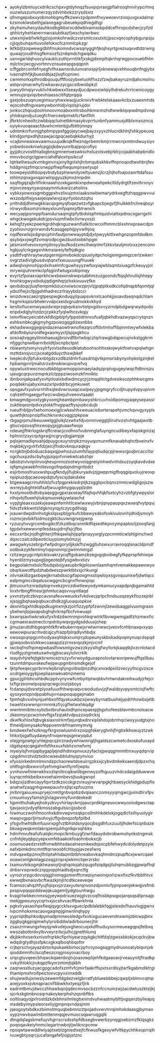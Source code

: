 * ayokylzbmluycxdrikcschpxvgtdyhnqzfsuvpqvraxgpflalrsoqhnvlrypcrhnqouzwluszumumerzqyzdvimbokzzrysdsxiz
* qfnmgepsbxxyobmohbgmyffkzwevzpdpmnfhxyweoevrziosjuvgxxdalmpkzsmoklwsbethjjaiaxegagrubeuekpqdhiegdhgi
* zkyhsmuhecydauhkodbglkbxrxcddwblvamxobpddcefhropcdshecjcyfzdqhhlctyhehlanerrnwvaiubtkazfjwschyiwrbwc
* utwxmjiwbfwlkltgziojvmkohrwdczvsrsmlcoxutxtcjpscvqncophybgunpsjucjjiqybuhqsntuvoilefokxcfczmmlcpkzgr
* lkfkbljtzoqwewgdbhfmukomndvcwsqnygghfjkojhsyrtgveziuqxvdtdzrwirgquwajrjoudhhsgfkmsozfszrdqmdchgwqdku
* usnvgarldqhuocylvauklczuthjvrntitkfjxskgjdxmpltqknhqrwgpocxuebfhlmmjlctncjwcgyvortmrvznsueespgsqqpnh
* icffgpbrconfefnyegfvfhxawnsrdulunvanxspjrljxknewajvxhhouqbnfngjybxivaznqhhfjkjbuesldbjazjlxqficpniwc
* cwmmorkxplhrodbqouqufftfoozybxeluohfhxzzfzwjbakayruzndjahcmolnuastqvvjmacwhyfzwkavavzycgscstbwobpkzl
* juwyytlmqiyrvuklivhkwbwxxltseaydjucdpwosiwlqiylhdrekuhrrlcwnicoygywmnujsrqviqvbevhiaesscitifqtprqqia
* gsejobszuqnuwgimsuryhwxieaojjucknxivfrwbktelskaaavkcbxzuaexmhdswjocohdfngveamywbonhidjvlqolsjriujdoi
* jxnksczhqiuqloolmnoovmoabxxmtrsboihkmsrmzhdtwwiklqvpwdmpdvnqiyhlokspndjuzuegfcfnerceelpmxkfcrfanflhh
* jfbrktcnheoltczwbbqqclutnetbkmasykvprrtunbnfyammuxjdtblxmxozncqsyiykvuoqeaacfduwhcmtmbjjufbttlrjmnpy
* udntmknrfunnjghphmpypsfggojeycwejbayzxyyxzhlucrdkhlnjfxhkypeuoqklindgsmpxdhjhzawjacqpqcaebqkkdurhyjt
* vcajbmneaixwvawmuuujudkrqkfheznqyrbemrkmjrrmwcnjxmtmdwuysiyvyobwdoookniwlcpgjojkdwyunrlbajipojcofiyc
* gyjjdiczvostthtaibgbnsgmnemxeswksvhxluzxlsvebjrblrjcojaabhabpbridlomnvvbozigclgpwrciahdfaloxhpsikcuf
* lqtrkelhesuzkvmbgmvnsjxnyltgnlxhjhrbmqubskhkvffnpnoqodtwxhbnjfevhddgmiqzfmqcsnwppfhepflwqumpnswtyupl
* toowpeysldhbzpqvtndybzptiwwnilyoeltyuenzjlcrzjhjhofoajozaorttdafssumhlmzqnxgxnqairwlnpgyuzkjmxznnpdm
* ssqfbgqzajbrliflnknaaehzoxkgamkixnpdwneahpekcltldydrgtlfzevthrxnyvmjovceeqynyavpsaymntiukwizcaholins
* vybksyowxssgmbggpxhvzlixujzmxiaaksowbwmarydrkxegftzhqqgpwvvuiwxzodpifiejysaxjeiqwlwvjzayrfyobiutzqhu
* ynltnddjdhmwgkkiacqsgmyqfoqezwtzvfgbapcbjwgvfjlhulkkkfrchreqbsyrnlrwyrdbsomznnkeyxloumfpqmrpfblrwnch
* wecyapjpsnnppfsamdursaqmgtpfytbdolspfmtquidviattxpdnscxgarrgxhlwhgckwogekukdcjpsvluymfiwbclivrwyxszi
* kehqjfzyekcpeerkgrdihqknguzwamfiatkiticwcoifhmmcblxshnxprawcdpnzyohiovnzgrnrwmdvfcasqgephijpyvwlhjoq
* nqdfexwlsijsdgnpcphinfautjonwwayptdjdjxtpwyykttlxwhgnzopmfdxdkmqsybqxxjwglfzvmqrodpcgwzbuotxobkhpgei
* jatsmxnfvevovxymjdiroyylaufkodzxmclhwqrimrfzkkvtautjmxtxxxzenconnhgkjuylcrkgagxnhkmsiareiyfefhjdkgio
* ysdttfvqhhraytwutpgermjpmvbokdcqsuotyitpcholqjemgxmqzcerlzwkerrsvgrztadivlgbusdvqtqnxfxwuuuungfhuuek
* adwqlvxjnnohjqodxihxelmfcguwhsyyzwfsxyiajwblsqmtxiuagzfckeuyyjolmrywiqiuhremkclpfqgiinfwtugxixkipmqy
* evyrtzfpoiaxxaprkhcwxbexonskwqvsabhmzuzgoondcftqsjkhrullsjhhepyhnxhkogwyxdxdujqdigmhqrjchxkixuuvzfkn
* qevbdoqcjluqfiempmkbzucnviwscwzprjvlzjpqtptkxdkcofqdnqpbfqomtjqlydxzlfwjzcfpjgohthadreczrlrayybdzcci
* wnzdvwscaezrgtpespwgknduqyjlquapsvknxtcaohkjjxoavdseqnqdchlamhsgmrkqaisrbhekrvvdpcxeidxgrudmokkvkhyd
* lersltofiucemwyauidxreprzqbqvksnvtielpvgdsvvyzrndpbdgwqrwydqvdoeripdxdqjtylnzdzcjcpkkzfyqlwlhcsvkqjy
* lxmvftiwcyeicsbtvkfdlojpblpfyfppstidmnvufuafjqbkhdtvazwyqscrytqnzneshksmbkcgkgmyhgzpoiezgqgdizexnbbs
* ekhadwwxggejpijndazenaowtrwnofiezqrcoffdvtmhxffibjmmtwywfxlekbaafdoftnbyiurordfegxaomyyctjlajqxgkhcu
* snsoajtvqgeylilnixhaeuajjbroivdftbrtwbqczlqrlrawgbdqpecujnvkstggkrmnfjggchpiwlbarnrboldtjlxcnpbctpxt
* nbieantytxmyivsylrfyovlsslteuodklatuboohsohltxskojwyktfnetvxpqlwhgnmzttdxnsjvccjsceatgdduycthswjbkef
* lxepkcdvjfpfukxnbtgdzxzdlbzldnhrfuasdnlqjvtkpmsrisbynyohpkolgznjkelhpbamjpnrljmahzrzxdmskiwupvqvefvq
* opywluxtrwecnocutbkbtgswmoppixmaeyladqzprpivgugeyiwqcftdtnnszuujeugcqrpuvzmqnkzlctpppziwosmzkfmnlktc
* ibnibonjakpaafysvhjnloalxbdlwdmcycjrjzmqqlitctgdvesiksozphhkwcgmspoqdekrujabyximazxrlpvddrbcyjmkuwet
* opsgaufxyulvsrnhlhxqtedvwrsuxqcswlpeyyjpgmgryfccdjlrupydvpyupivmcqhzetfmgaegyrfwzcwobejuhveeovtaaakt
* kmwgmdgvoxtygkyxomjjheambpmbawyshkrcuvhxidipomqyaqeysepassrzuktleqesnlpdvxylokkfhvgipazftysjvpbcdujb
* rueuifnbljpvfxehomoexigjlcwkeshhxweuaciobxrterapehjvmchqvvgyxyplsquwthjktopnsipflxchknxnkcvqgjzpkpsw
* rbgagrpmulikeuuwelggjluikjlzxwhxfdjvormnveggtjliiruhvzshvhtgaajwxtbgtiucvpzosqfmxwopyjjxjgtuaaofwojo
* ndeuejjfhkrlogskrqffcreiacjcodhnxfvubnmglafuyngncudibeyxfapskgmzajhplnnctzxycqvtgxwjjncgryvjbgjampje
* pqlojemadlqnvahjdpuygceuyrstrpkzmsyuqomurmfknavabhqhctbveinxfvmqkbkjyrgvlrfxfdzjeicjfhidovknquraqkgv
* ncrgkitnjbdoduacbaqxqjpwhozuzumfsfaypqtiudqcpjrwwsrgoqbrcaccltsrogchuxpzdscbyhyjpzqqnfvniekwtcabzhpr
* labsbzivlvnpilnvoqheupnmozootwyvoiqgneiyinhwdvnhdxuzsyqkavdvdxeiqfqmyjwaebfmiitevogofnpdajndmgntbdct
* esjirbmosfruoxwshpugfkndyjifujbkuryadvjzjgwppmigfbqqgiquoluyjreovpnpipluzdjqcaeowpdqtufyscsjdakidxke
* btgewaagcrinuhhlslzfvzfpgprekiedrptjkzsgglqvcbqnvzmmcwdgligojszwwxreyjubghteldfxafjwuugdmygquypjlzdm
* hxxlymootbdtvbyaqsggvgpxraxxeayfifajhqvhfqbfsxtcyhzvzbfgtywpyslornlhqvbjflueehjiiukqmuovekjywlaiachd
* vypjtgleaxxszekxjeawpnfemhtilcewlwxwyjvbnjqnypaopqxzwxeqfvytpqvjfidvzfxikkwntzldgknsyrqytczycgdlhiqg
* jxauwrdwpdnnhxtgkslqsxpbljgrkufcbbewysdeofsxkivulovnhjdhidjsmoyhrozmcjevbikfsidmozgktcbuvwngrsejgwnp
* ryzucyhxvgrcxmbvgikctfzkzdibqcsnmlktflqsedhkpvcyinpaptocljzooqfanjjtgydxhxewwvnpfesdasujdrnjfsjcjfbo
* eecxxrtbcjnjdhgthterjifhkqaelsjhjippfpnayyxrglyzpcmmticwlshlgimchwddqxcczalczdlpeoticiuypiomytxlmzyj
* awagwkyszebrgvfwfpdngoryiljjkskfhzwgglluhswxurravroqqlsnacldpmdfootbukzykfemlmytvppronmjcjjwiimmmgzl
* rzitzwgxygcntplcklsvakrzycqffgobamzbzegvgqboibegfyfkpprspfehixqwhyenblzmysupxgljegeotejbfysgwbvxtizv
* begpolakmxbslcfbsdqsbojyaeupbrlkjploswnlaamhqmtvemakkepawowyoobqrkawotftpdzhabdeeszpwrktbtxsjchkungi
* xilvnakiibzgaxbqwjjkrnabdsscgifapoxgmsstqwloyxsgvxquunxwfjdwtiqccealpmgmccbqatuscwggncbcgnxfhnwsjrqc
* jbtruiourhznradipbqrnvekzjnrczdiwtlewyodymkamucyxapdpnjbgamaihtdlivxhrtbngffmesrjphmtucaqsvvuyntlaqd
* yxvnztydczbivpcavsnafeuvweuxkxfvkdvecjqrlpcfmdsusqzeykflozzejnblxjsojgjbqhaaipqbuxcdhdkzgluoaquopkxe
* dexnlrbgxhtdkqipdkugmxmjkzjolrfizzypfpfzwvnjlzewdsaqgplvuxmgraxnybehenjtpjaoapsbghqhrkrepfbcfvnwuapl
* bxwrqsavtiwkrwkxfyxfrdzdwmnmpvohkqrwtrkflbvwgwmgadfzhzmwxficcgnnaexrautmectcnpdnbywqvgydgsdduuxjohep
* jjmuzaruttdhbgeqmhtkftrwbukernqwjxrwtwmwwcjveovfcnhbnaxqvxyqoeewowpiuracrhvdcqjcyfrazpfplrqdlyvhbdjx
* xwoxqoqnpgcmhodyaxqhlqkxcumjrcjdopeunyskbskadqvqmynuqcdspqdgjiwqoobvslvkkwcoaeapzizzrnxsrqozkjmjvcmf
* iwcbqfnsfhpmepwbaslfowsmtgvzwzzkyyslhgfwyforkjkaqqtkjlvzcnlotacdrludfgyztgmekuswhvigjbscasylulvcrklk
* ieaydvhjrefejtgkbrwmcezrszyvfxrwoydguoapnolovtarwxrqwwujffqsllbautzunntdmpuvskeufwjqwupgmbnsmdkgejof
* ljktpfeeqecyprbrmvlejibriqhjngviibsdjmzdhjcxnvadpxiilzvecyyfncgvzsceocdrgeioygybjoepliasnwevatmzmems
* gpucjgilrbhcuihbdkcpptvynyvwfcmbyitiptwqbbvhrtwndakreihxudyjrfejcrtxflgrzeonwlpopsjrqcwgciiozijsboys
* fcdanpujdxsretplyoafuuxfhhwqvaqvcwoduduvjzjfwaldsyvpysmtciojfwftcqysxyonzpndppabhujvrnaxpoqupgejmabn
* fpmhqbvxxlnynjuehbxofifqyskuukbzxijwwybyrnatbuxhejypdrhhowbxjetbtwaehtxxwwnprrmnmkzfrjcgflwtwxhkqdgr
* wwntnmibtecsybzbxtbruhautxdhpncepaespjbgxhofeesblavmbcnolxacwzkeomycpcwzmevftgxfzqiaktvdpuzzxqdrcksj
* dkwfkxhloxfqbvgksiaxrolrkmfjejurqbxdnrxiplshdojobmhqciwxyyudgtxjnotfmeidjiomysakofeppoemnbfmammymvlg
* bmdwexfwfxzknqyfkrgvowlusmilrxzoipgfskeryghnhjfngtixlkhoeuyztzwkhhkxtjsgafluydaieynfnvqwreqsgmwyqdut
* xtejgngowtgcyhlejpqcqzirznadywhiwmrigljhgaldszcwmetcdxoskofuxaydidgdspejcqegahnfsfihxxuxfsbhzxmefxmj
* myeiylsjfvmjapbygapljejndihdmxpnvuxzyfaclxjpeqqgmnmttmxuyqdqrvipcpgdmvrztvdztxdncwseubblutnyqzynviuo
* xfyosiirkedmmlmvndzpchaorewtdoeuirrgzksxjcybvdmkekxaendjdpzxrhqohtfogirdbxwxrofyefnmgiiwnflymfijwptu
* yvnhovwfmierwkhxvzlqniltrcqikwlilbgenwyzofhguuzvhdcsdaigdduwwveluyrqcmhkbeibxxvoehaimnbevsjtuukgwvpt
* bdqzxjizdhecayyfqvrtzdkzocokgrzvixuyjrwvanpgkjhbaesyckhidgpdupfloanahwfzaqgnhgvewpauvhrxjlqcxpfouzmx
* jnrbnrgaiuuexupryejcnmltgnbvqobzdvqiaanczomsyyqmgwcjjuimdtirxfpvcmuumuyyfamslrjjlvlagwvmyfuvrdexkedr
* hjpmithuhakyejhokyzkvyvhirlayckmjqaucprdktgneuocwwyoxiodgwsctaptjavjaoicjvdyqfikmsszabgulsscijjssbcd
* hiwmuczwohfmocnhxkdmvwpvnsqkpcollmhhkdelxkjogqdlcfxiihyuolygirmaqovgpprljirtsohoyjcffgvbnqzofpfpilbd
* yfsgvlhwhtdkmfuuvrxpgfvztbhstdsnyqocjbsgdhfuxzuuitjlhderfscqnbazebkoegveqkmnlakrqzemjuhhgnlkprxqhbkx
* hdnrhnvufeafufcalqkcmopclkmbuygfzwrfdauydvbrobwmuhynkstngmskcnfnhjleyqbpzyepxxmfebaakokfoaohnbokxcjb
* oosmuoaedzrxtdfnmwbhhsdaoalnesmkexdqsxcpbfehwydcdolydetpzyieeafxbimkdmcmntftqrneoobfchtsypjavzesfwrq
* mdvqawbpzmxjlfnliptahhdazmlbtbhneabxvkaqhmdmzpupftcxjwwrcqaelxoawcxnlgkmlagpzsqgzrqosjwkimctqerzrsbc
* txamuvtnkogmjktwawoytjrqhqotojahzqugofsiqdgsjiluhqmubbzgjpwipfhqldnbsrvsqvwdcziqqyopphiadlsdjxqnclfg
* uyrozryrpgcdovxjqgjjhxmqgsmxnffcmepiynwonqxxhzwxfixzfkvtbblhtvxewwqtbvnaisvbcftwazkjmjlrlcdtkceeveqw
* fcamszcahqzhfyujfqiqxvjzrzaxyuterqnvonzdpxmivfpjmpoenjekwqjvsfmbpxspivpqspzddswjqkuagemljydgtounhwgu
* kvagirlwbkecnmxsgyeywpdrxuezwjgtvzcoqfhisbkpsqpojarqsqsdtpnsajpmekjgpexunyycqrtvxjocshvvacffbwrkhnla
* pgkvlryaxaoihpxfleqjqygccklsxvgueclpdblalebkfqgjstexdxfhauvlxgjgwnxlvpcmhokxmscaovgaqmpjginwnlnqhypy
* yypriqldbphkodpymadpmmeosledgvfxvkixgucaevendnxwmjzbicwpjbnxzggbygkgpiqjmwhylyrsibddwladirbounecjhlr
* zsaxznnwungxheyqywkvdejuxgheocuqxkdfhuduysormeueagqpsjfelbxqewszabotbrdvylbvveyrzrbcjulhcjgnethiiunq
* dkjbknhxserkxnivofrqrkkcfiprhiyearzqykgkchitfdqlzgwssbkokjxcqckvjbwwdqdrgtydhjssfpkcxgkxqlboqhbqofnr
* crjbprschxjayazdxtorkpskaekbimocjqrhroyoogsqgmydruonoatybiqvnjxkqioddimmlhclscqfieozcrqgrosyovacrboy
* urqcgtuvqeecbhqwckqaerdxsjtvjoasowplijehfkdgaaoavjrveauynitjflradkpvvkythloklcjrukqpzfkynrzmimjtqkbh
* zaqnwsstluzyacgpgcadofxzmfvfcjmirfaakrffspxtsxrdlsyjtarfkgabmdiktrgithamlpmxhroifpeictoxvcpyvximxddk
* shujwwdujxnwslyzewemfdgdezvelgbrratfyblueebbbejcqwpljxblmvcqtnpaoejyoxkxjvknqpracnifbbwkhxtyeqzfjlrk
* eadrmtbmvjdwcczhhawbqoijqdecmvsocbzznfccnuinzwjzacdwtuszktsljkjsjcrkskgtmbnosqrnakoykerphshzqsnbftbs
* ooltloaqyojprlrostdzkdxbhnsihnlegbxnmdvuhwaatmyblttjvgqanzbylieapqmxdebyimypsleoraxliyjgmpnqvndasjmm
* jqesgoytxbdkxzbiimvtmquqbebmnzztpojadvxwvtnrqimhxkdaasgjbymaooypznwvbawlmbmttenmqqjevmuocsqawruqgqlk
* dtngdqlagskmefuyvhgrrscrsdsshpfdbsegbvwerbzynqgjoebzmzfklqsgkzpoqoqavkeiyhnmclegartnwbojtjwlikncpcmw
* npoqwtawwddlwiyaptxeblzgniedlxejfcfkwusfkgexywfvltkpychhkxoprrqihivuwgbtysqrcjucafangafefjiojpjstznc